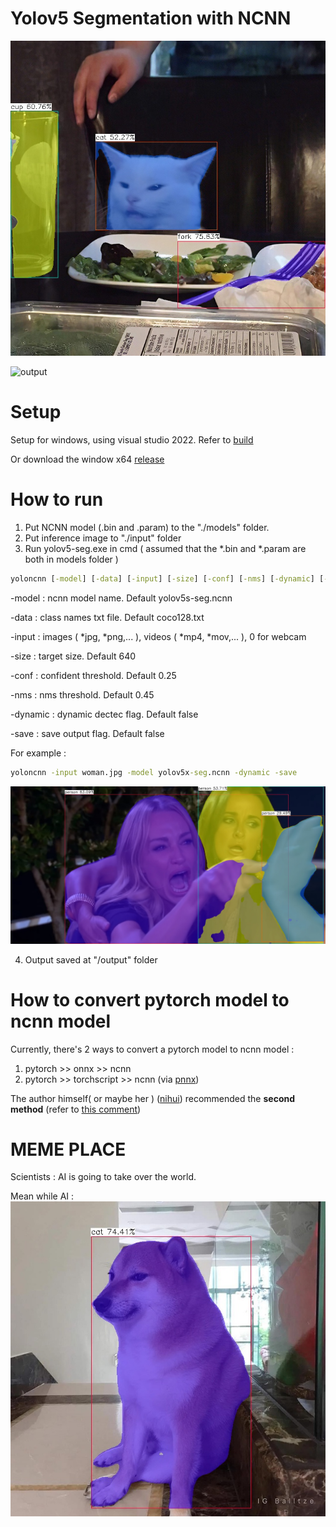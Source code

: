 # Yolov5 Segmentation with NCNN
![output](./output/seg/cat.jpg)

![output](./build/screenshots/cat.gif)

# Setup
Setup for windows, using visual studio 2022. Refer to [build](./build/build.md)

Or download the window x64 [release](https://github.com/canh25xp/Yolov5-segmentation-ncnn/releases/tag/v1.0)

# How to run
1. Put NCNN model (.bin and .param) to the "./models" folder.
2. Put inference image to "./input" folder
3. Run yolov5-seg.exe in cmd ( assumed that the *.bin and *.param are both in models folder )
```cmd
yoloncnn [-model] [-data] [-input] [-size] [-conf] [-nms] [-dynamic] [-save]
```
-model : ncnn model name. Default yolov5s-seg.ncnn

-data : class names txt file. Default coco128.txt

-input : images ( *jpg, *png,... ), videos ( *mp4, *mov,... ), 0 for webcam

-size : target size. Default 640

-conf : confident threshold. Default 0.25

-nms : nms threshold. Default 0.45

-dynamic : dynamic dectec flag. Default false

-save : save output flag. Default false

For example :
```cmd
yoloncnn -input woman.jpg -model yolov5x-seg.ncnn -dynamic -save
```
![output](./output/seg/woman.jpg)

4. Output saved at "/output" folder

# How to convert pytorch model to ncnn model 
Currently, there's 2 ways to convert a pytorch model to ncnn model : 
1. pytorch >> onnx >> ncnn 
2. pytorch >> torchscript >> ncnn (via [pnnx](https://github.com/pnnx/pnnx))

The author himself( or maybe her ) ([nihui](https://github.com/nihui)) recommended the **second method** (refer to [this comment](https://github.com/Tencent/ncnn/issues/4488#issuecomment-1434299765))

# MEME PLACE
Scientists : AI is going to take over the world.

Mean while AI :
![output](./output/seg/meme.jpg)